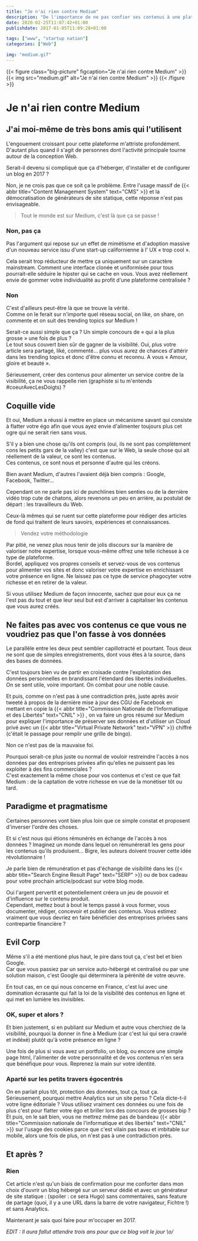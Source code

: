 ```yaml
---
title: "Je n'ai rien contre Medium"
description: "De l'importance de ne pas confier ses contenus à une plateforme décentralisée. Encore plus si elle est cool et en californie."
date: 2020-02-25T11:07:42+01:00
publishdate: 2017-01-05T11:09:28+01:00

tags: ["www", "startup nation"]
categories: ["Web"]

img: "medium.gif"
---
```


{{< figure class="big-picture" figcaption="Je n'ai rien contre Medium" >}}
  {{< img src="medium.gif" alt="Je n'ai rien contre Medium" >}}
{{< /figure >}}

# Je n'ai rien contre Medium

## J'ai moi-même de très bons amis qui l'utilisent

L'engouement croissant pour cette plateforme m'attriste profondément. D'autant plus quand il s'agit de personnes dont l'activité principale tourne autour de la conception Web.

Serait-il devenu si compliqué que ça d'héberger, d'installer et de configurer un blog en 2017&nbsp;?

Non, je ne crois pas que ce soit ça le problème. Entre l'usage massif de {{< abbr title="Content Management System" text="CMS" >}} et la démocratisation de générateurs de site statique, cette réponse n'est pas envisageable.

> Tout le monde est sur Medium, c'est là que ça se passe&nbsp;!

### Non, pas ça

Pas l'argument qui repose sur un effet de mimétisme et d'adoption massive d'un nouveau service issu d'une start-up californienne à l' UX «&nbsp;trop cool&nbsp;».

Cela serait trop réducteur de mettre ça uniquement sur un caractère mainstream. Comment une interface clonée et uniformisée pour tous pourrait-elle séduire le hipster qui se cache en vous. Vous avez réellement envie de gommer votre individualité au profit d'une plateforme centralisée&nbsp;?

### Non

C'est d'ailleurs peut-être là que se trouve la vérité.  
Comme on le ferait sur n'importe quel réseau social, on like, on share, on commente et on suit des trending topics sur Medium&nbsp;!

Serait-ce aussi simple que ça&nbsp;? Un simple concours de «&nbsp;qui a la plus grosse&nbsp;» une fois de plus&nbsp;?  
Le tout sous couvert bien sûr de gagner de la visibilité. Oui, plus votre article sera partagé, liké, commenté… plus vous aurez de chances d'attérir dans les trending topics et donc d'être connu et reconnu. A vous «&nbsp;Amour, gloire et beauté&nbsp;».

Sérieusement, créer des contenus pour alimenter un service contre de la visibilité, ça ne vous rappelle rien (graphiste si tu m'entends #coeurAvecLesDoigts)&nbsp;?

## Coquille vide

Et oui, Medium a réussi à mettre en place un mécanisme savant qui consiste à flatter votre égo afin que vous ayez envie d'alimenter toujours plus cet ogre qui ne serait rien sans vous.

S'il y a bien une chose qu'ils ont compris (oui, ils ne sont pas complètement cons les petits gars de la valley) c'est que sur le Web, la seule chose qui ait réellement de la valeur, ce sont les contenus.  
Ces contenus, ce sont nous et personne d'autre qui les créons.

Bien avant Medium, d'autres l'avaient déjà bien compris&nbsp;: Google, Facebook, Twitter…

Cependant on ne parle pas ici de punchlines bien senties ou de la dernière vidéo trop cute de chatons, alors revenons un peu en arrière, au postulat de départ&nbsp;: les travailleurs du Web.

Ceux-là mêmes qui se ruent sur cette plateforme pour rédiger des articles de fond qui traitent de leurs savoirs, expériences et connaissances.

> Vendez votre méthodologie

Par pitié, ne venez plus nous tenir de jolis discours sur la manière de valoriser notre expertise, lorsque vous-même offrez une telle richesse à ce type de plateforme.  
Bordel, appliquez vos propres conseils et servez-vous de vos contenus pour alimenter vos sites et donc valoriser votre expertise en enrichissant votre présence en ligne. Ne laissez pas ce type de service phagocyter votre richesse et en retirer de la valeur.

Si vous utilisez Medium de façon innocente, sachez que pour eux ça ne l'est pas du tout et que leur seul but est d'arriver à capitaliser les contenus que vous aurez créés.

## Ne faites pas avec vos contenus ce que vous ne voudriez pas que l'on fasse à vos données

Le parallèle entre les deux peut sembler capillotracté et pourtant. Tous deux ne sont que de simples enregistrements, dont vous êtes à la source, dans des bases de données.

C'est toujours bien vu de partir en croisade contre l'exploitation des données personnelles en brandissant l'étendard des libertés individuelles.  
On se sent utile, voire important. On combat pour une noble cause.

Et puis, comme on n'est pas à une contradiction près, juste après avoir tweeté à propos de la dernière mise à jour des CGU de Facebook en mettant en copie la {{< abbr title="Commission Nationale de l'Informatique et des Libertés" text="CNIL" >}} , on va faire un gros résumé sur Medium pour expliquer l'importance de préserver ses données et d'utiliser un Cloud privé avec un {{< abbr title="Virtual Private Network" text="VPN" >}} chiffré (c'était le passage pour remplir une grille de bingo).

Non ce n'est pas de la mauvaise foi.

Pourquoi serait-ce plus juste ou normal de vouloir restreindre l'accès à nos données par des entreprises privées afin qu'elles ne puissent pas les exploiter à des fins commerciales&nbsp;?  
C'est exactement la même chose pour vos contenus et c'est ce que fait Medium&nbsp;: de la captation de votre richesse en vue de la monétiser tôt ou tard.

## Paradigme et pragmatisme

Certaines personnes vont bien plus loin que ce simple constat et proposent d'inverser l'ordre des choses.

Et si c'est nous qui étions rémunérés en échange de l'accès à nos données&nbsp;? Imaginez un monde dans lequel on rémunérerait les gens pour les contenus qu'ils produisent… Bigre, les auteurs doivent trouver cette idée révolutionnaire&nbsp;!

Je parle bien de rémunération et pas d'échange de visibilité dans les {{< abbr title="Search Engine Result Page" text="SERP" >}} ou de box cadeau pour votre prochain article/podcast sur votre blog mode.

Oui l'argent pervertit et potentiellement créera un jeu de pouvoir et d'influence sur le contenu produit.  
Cependant, mettez bout à bout le temps passé à vous former, vous documenter, rédiger, concevoir et publier des contenus. Vous estimez vraiment que vous devriez en faire bénéficier des entreprises privées sans contrepartie financière&nbsp;?

## Evil Corp

Même s'il a été mentioné plus haut, le pire dans tout ça, c'est bel et bien Google.  
Car que vous passiez par un service auto-hébergé et centralisé ou par une solution maison, c'est Google qui déterminera la pérénité de votre œuvre.

En tout cas, en ce qui nous concerne en France, c'est lui avec une domination écrasante qui fait la loi de la visibilité des contenus en ligne et qui met en lumière les invisibles.

### OK, super et alors&nbsp;?

Et bien justement, si en publiant sur Medium et autre vous cherchiez de la visibilité, pourquoi la donner in fine à Medium (car c'est lui qui sera crawlé et indéxé) plutôt qu'à votre présence en ligne&nbsp;?

Une fois de plus si vous avez un portfolio, un blog, ou encore une simple page html, l'alimenter de votre personnalité et de vos contenus n'en sera que bénéfique pour vous. Reprenez la main sur votre identité.

### Aparté sur les petits travers égocentrés

On en parlait plus tôt, protection des données, tout ça, tout ça.  
Sérieusement, pourquoi mettre Analytics sur un site perso&nbsp;? Cela dicte-t-il votre ligne éditoriale&nbsp;? Vous utilisez vraiment ces données ou une fois de plus c'est pour flatter votre égo et briller lors des concours de grosses bip&nbsp;?  
Et puis, on le sait bien, vous ne mettrez même pas de bandeau {{< abbr title="Commission nationale de l'informatique et des libertés" text="CNIL" >}} sur l'usage des cookies parce que c'est vilain pas beau et imbitable sur mobile, alors une fois de plus, on n'est pas à une contradiction près.

## Et après&nbsp;?

### Rien

Cet article n'est qu'un biais de confirmation pour me conforter dans mon choix d'ouvrir un blog hébergé sur un serveur dédié et avec un générateur de site statique&nbsp;: (spoiler&nbsp;: ce sera Hugo) sans commentaires, sans feature de partage (quoi, il y a une URL dans la barre de votre navigateur, Fichtre&nbsp;!) et sans Analytics.

Maintenant je sais quoi faire pour m'occuper en 2017.

*EDIT&nbsp;: Il aura fallut attendre trois ans pour que ce blog voit le jour \o/*
